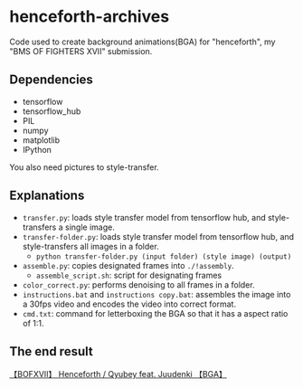 # henceforth-archives
Code used to create background animations(BGA) for "henceforth", my "BMS OF FIGHTERS XVII" submission.

## Dependencies

- tensorflow
- tensorflow_hub
- PIL
- numpy
- matplotlib
- IPython

You also need pictures to style-transfer.

## Explanations

- `transfer.py`: loads style transfer model from tensorflow hub, and style-transfers a single image.
- `transfer-folder.py`: loads style transfer model from tensorflow hub, and style-transfers all images in a folder.
  - `python transfer-folder.py (input folder) (style image) (output)`
- `assemble.py`: copies designated frames into `./!assembly`.
  - `assemble_script.sh`: script for designating frames
- `color_correct.py`: performs denoising to all frames in a folder.
- `instructions.bat` and `instructions copy.bat`: assembles the image into a 30fps video and encodes the video into correct format.
- `cmd.txt`: command for letterboxing the BGA so that it has a aspect ratio of 1:1.

## The end result
[【BOFXVII】 Henceforth / Qyubey feat. Juudenki 【BGA】](https://youtu.be/W7L2fCaU5io)

